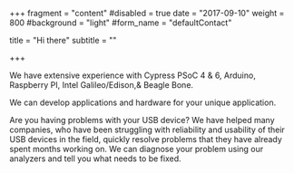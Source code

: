 +++
fragment = "content"
#disabled = true
date = "2017-09-10"
weight = 800
#background = "light"
#form_name = "defaultContact"

title = "Hi there"
subtitle  = ""

+++

We have extensive experience with Cypress PSoC 4 & 6, Arduino, Raspberry PI, Intel Galileo/Edison,& Beagle Bone.

We can develop applications and hardware for your unique application.

Are you having problems with your USB device?  We have helped many companies, who have been struggling with reliability and usability of their USB devices in the field, quickly resolve problems that they have already spent months working on. We can diagnose your problem using our analyzers and tell you what needs to be fixed.
